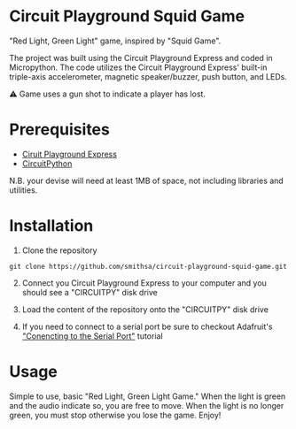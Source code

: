 # Circuit Playground Squid Game
"Red Light, Green Light" game, inspired by "Squid Game". 

The project was built using the Circuit Playground Express and coded in Micropython. The code utilizes the Circuit Playground Express' built-in triple-axis accelerometer, magnetic speaker/buzzer, push button, and LEDs. 

:warning: Game uses a gun shot to indicate a player has lost.

# Prerequisites

- [Ciruit Playground Express](https://www.adafruit.com/product/3333)
- [CircuitPython](https://learn.adafruit.com/adafruit-circuit-playground-express/circuitpython-quickstart)

N.B. your devise will need at least 1MB of space, not including libraries and utilities.

# Installation

1. Clone the repository

```
git clone https://github.com/smithsa/circuit-playground-squid-game.git
```

2. Connect you Circuit Playground Express to your computer and you should see a "CIRCUITPY" disk drive

4. Load the content of the repository onto the "CIRCUITPY" disk drive

5. If you need to connect to a serial port be sure to checkout Adafruit's ["Conencting to the Serial Port"](https://learn.adafruit.com/adafruit-circuit-playground-express/connecting-to-the-serial-console) tutorial

# Usage

Simple to use, basic "Red Light, Green Light Game." When the light is green and the audio indicate so, you are free to move. When the light is no longer green, you must stop otherwise you lose the game. Enjoy!
